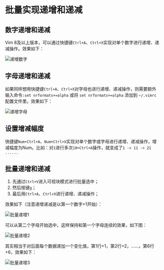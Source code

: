 # 批量实现递增和递减
## 数字递增和递减

Vim 8及以上版本，可以通过快捷键`Ctrl+A`、`Ctrl+X`实现对单个数字进行递增、递减操作。效果如下：

![递增数字](https://cdn.jsdelivr.net/gh/HanxuLiu/CDN1/img/2023/202305122118075.gif)

## 字母递增和递减

如果同样想用快捷键`Ctrl+A`、`Ctrl+X`对字母也进行递增、递减操作，则需要额外输入命令`:set nrformats+=alpha` 或将 `set nrformats+=alpha` 添加到 `~/.vimrc`配置文件里。效果如下：

![递增字母](https://cdn.jsdelivr.net/gh/HanxuLiu/CDN1/img/2023/202305122128818.gif)

##  设置增减幅度
快捷键`Num+Ctrl+A`、`Num+Ctrl+X`实现对单个数字或字母进行递增、递减操作，增减幅度为Num。比如：对`1`进行多次`10+Ctrl+A`操作，就变成了`1 -> 11 -> 21 ......`

## 批量递增和递减

1. 先通过`Ctrl+V`进入可视块模式进行批量选中；
2. 然后按键`g`；
3. 最后用`Ctrl+A`、`Ctrl+X`进行递增、递减操作；

效果如下（注意递增递减是以第一个数字+1开始）：

![批量递增1](https://cdn.jsdelivr.net/gh/HanxuLiu/CDN1/img/2023/202305122152711.gif)

可以从第二个字母开始选中，这样保持和第一个字母连续的效果，如下图：

![批量递增2](https://cdn.jsdelivr.net/gh/HanxuLiu/CDN1/img/2023/202305122152675.gif)

其实相当于对后面每个数据递加一个变化值，第1行+1，第2行+2，……，第6行+6，效果如下：

![批量递增3](https://cdn.jsdelivr.net/gh/HanxuLiu/CDN1/img/2023/202305122206713.gif)
